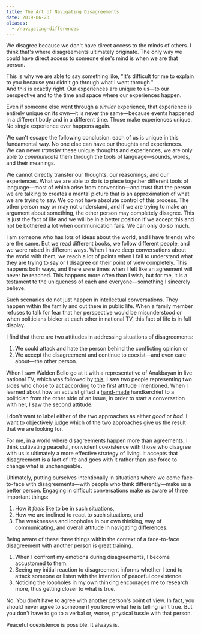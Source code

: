 ```yaml
---
title: The Art of Navigating Disagreements
date: 2019-06-23
aliases:
  - /navigating-differences
---
```

We disagree because we don't have direct access to the minds of others. I think that's where disagreements ultimately originate. The only way we could have direct access to someone else's mind is when we are that person.

This is why we are able to say something like, "It's difficult for me to explain to you because you didn't go through what I went through."  
And this is exactly right. Our experiences are unique to us—to our perspective and to the time and space where our experiences happen.

Even if someone else went through a _similar_ experience, that experience is entirely unique on its own—it is never the same—because events happened in a different body and in a different time. Those make experiences unique. No single experience ever happens again.

We can't escape the following conclusion: each of us is unique in this fundamental way. No one else can have our thoughts and experiences.  
We can never _transfer_ these unique thoughts and experiences, we are only able to _communicate_ them through the tools of language—sounds, words, and their meanings.

We cannot directly transfer our thoughts, our reasonings, and our experiences. What we are able to do is to piece together different tools of language—most of which arise from convention—and trust that the person we are talking to creates a mental picture that is an approximation of what we are trying to say. We do not have absolute control of this process. The other person may or may not understand, and if we are trying to make an argument about something, the other person may completely disagree. This is just the fact of life and we will be in a better position if we accept this and not be bothered a lot when communication fails. We can only do so much.

I am someone who has lots of ideas about the world, and I have friends who are the same. But we read different books, we follow different people, and we were raised in different ways. When I have deep conversations about the world with them, we reach a lot of points when I fail to understand what they are trying to say or I disagree on their point of view completely. This happens both ways, and there were times when I felt like an agreement will never be reached. This happens more often than I wish, but for me, it is a testament to the uniqueness of each and everyone—something I sincerely believe.

Such scenarios do not just happen in intellectual conversations. They happen within the family and out there in public life. When a family member refuses to talk for fear that her perspective would be misunderstood or when politicians bicker at each other in national TV, this fact of life is in full display.

I find that there are two attitudes in addressing situations of disagreements:

1. We could attack and hate the person behind the conflicting opinion or
2. We accept the disagreement and continue to coexist—and even care about—the other person.

When I saw Walden Bello go at it with a representative of Anakbayan in live national TV, which was followed by [this](https://www.youtube.com/watch?v=IUn4MHlxU4w), I saw two people representing two sides who chose to act according to the first attitude I mentioned. When I learned about how an activist gifted a [hand-made](http://craftivism.com/) handkerchief to a politician from the other side of an issue, in order to start a conversation with her, I saw the second attitude.

I don't want to label either of the two approaches as either _good_ or _bad_. I want to objectively judge which of the two approaches give us the result that we are looking for.

For me, in a world where disagreements happen more than agreements, I think cultivating peaceful, nonviolent coexistence with those who disagree with us is ultimately a more effective strategy of living. It accepts that disagreement is a fact of life and goes with it rather than use force to change what is unchangeable.

Ultimately, putting ourselves intentionally in situations where we come face-to-face with disagreements—with people who think differently—make us a better person. Engaging in difficult conversations make us aware of three important things:

1. How it _feels_ like to be in such situations,
2. How we are inclined to react to such situations, and
3. The weaknesses and loopholes in our own thinking, way of communicating, and overall attitude in navigating differences.

Being aware of these three things within the context of a face-to-face disagreement with another person is great training.

1. When I confront my emotions during disagreements, I become accustomed to them.
2. Seeing my initial reaction to disagreement informs whether I tend to attack someone or listen with the intention of peaceful coexistence.
3. Noticing the loopholes in my own thinking encourages me to research more, thus getting closer to what is true.

No. You don't have to agree with another person's point of view. In fact, you should never agree to someone if you know what he is telling isn't true. But you don't have to go to a verbal or, worse, physical tussle with that person.

Peaceful coexistence is possible. It always is.
